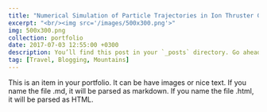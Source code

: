 ```yaml
---
title: "Numerical Simulation of Particle Trajectories in Ion Thruster Grid Region Plasma using a PIC-DSMC Code"
excerpt: "<br/><img src='/images/500x300.png'>"
img: 500x300.png
collection: portfolio
date: 2017-07-03 12:55:00 +0300
description: You’ll find this post in your `_posts` directory. Go ahead and edit it and re-build the site to see your changes. # Add post description (optional)
tag: [Travel, Blogging, Mountains]
---
```


This is an item in your portfolio. It can be have images or nice text. If you name the file .md, it will be parsed as markdown. If you name the file .html, it will be parsed as HTML.
